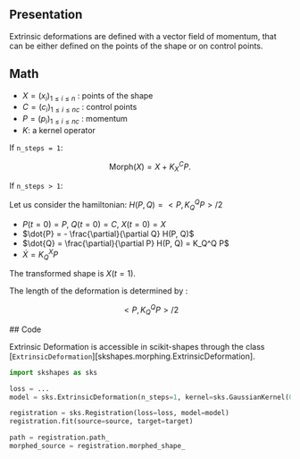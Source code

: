 ## Presentation

Extrinsic deformations are defined with a vector field of momentum, that can be either defined on the points of the shape or on control points.

## Math

- $X = (x_i)_{1\leq i\leq n}$ : points of the shape
- $C = (c_i)_{1\leq i\leq nc}$ : control points
- $P = (p_i)_{1\leq i\leq nc}$ : momentum
- $K$: a kernel operator

If `n_steps = 1`:

$$ \text{Morph}(X) = X + K_{X}^C P. $$

If `n_steps > 1`:

Let us consider the hamiltonian: $H(P, Q) = <P, K_Q^Q P> / 2$

- $P(t = 0) = P$, $Q(t = 0) = C$, $X(t = 0) = X$
- $\dot{P} = - \frac{\partial}{\partial Q} H(P, Q)$
- $\dot{Q} = \frac{\partial}{\partial P} H(P, Q) = K_Q^Q P$
- $\dot{X} = K_Q^X P$

The transformed shape is $X(t = 1)$.


The length of the deformation is determined by :

$$<P, K_Q^Q P> / 2$$



## Code

Extrinsic Deformation is accessible in scikit-shapes through the class [`ExtrinsicDeformation`][skshapes.morphing.ExtrinsicDeformation].


```python
import skshapes as sks

loss = ...
model = sks.ExtrinsicDeformation(n_steps=1, kernel=sks.GaussianKernel(0.1))

registration = sks.Registration(loss=loss, model=model)
registration.fit(source=source, target=target)

path = registration.path_
morphed_source = registration.morphed_shape_
```
